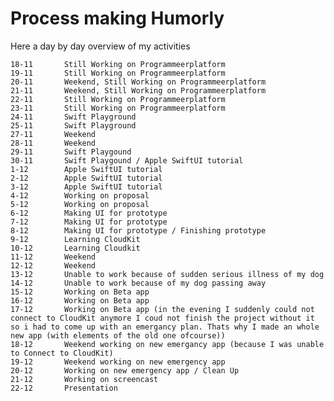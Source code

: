 # Process making Humorly
Here a day by day overview of my activities

    18-11       Still Working on Programmeerplatform 
    19-11       Still Working on Programmeerplatform 
    20-11       Weekend, Still Working on Programmeerplatform 
    21-11       Weekend, Still Working on Programmeerplatform 
    22-11       Still Working on Programmeerplatform 
    23-11       Still Working on Programmeerplatform 
    24-11       Swift Playground
    25-11       Swift Playground
    27-11       Weekend
    28-11       Weekend
    29-11       Swift Playgound
    30-11       Swift Playgound / Apple SwiftUI tutorial
    1-12        Apple SwiftUI tutorial
    2-12        Apple SwiftUI tutorial
    3-12        Apple SwiftUI tutorial
    4-12        Working on proposal
    5-12        Working on proposal
    6-12        Making UI for prototype 
    7-12        Making UI for prototype
    8-12        Making UI for prototype / Finishing prototype
    9-12        Learning CloudKit
    10-12       Learning Cloudkit
    11-12       Weekend
    12-12       Weekend 
    13-12       Unable to work because of sudden serious illness of my dog 
    14-12       Unable to work because of my dog passing away
    15-12       Working on Beta app
    16-12       Working on Beta app
    17-12       Working on Beta app (in the evening I suddenly could not connect to CloudKit anymore I coud not finish the project without it so i had to come up with an emergancy plan. Thats why I made an whole new app (with elements of the old one ofcourse))
    18-12       Weekend working on new emergancy app (because I was unable to Connect to CloudKit)
    19-12       Weekend working on new emergency app
    20-12       Working on new emergency app / Clean Up
    21-12       Working on screencast
    22-12       Presentation
           


